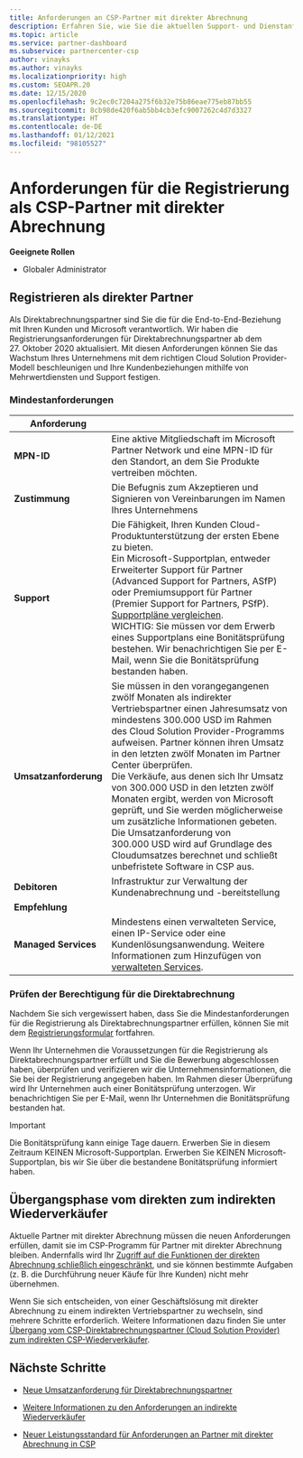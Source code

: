 ```yaml
---
title: Anforderungen an CSP-Partner mit direkter Abrechnung
description: Erfahren Sie, wie Sie die aktuellen Support- und Dienstanforderungen erfüllen, um sich im Microsoft Cloud Solution Provider (CSP)-Programm als Partner mit direkter Abrechnung zu qualifizieren.
ms.topic: article
ms.service: partner-dashboard
ms.subservice: partnercenter-csp
author: vinayks
ms.author: vinayks
ms.localizationpriority: high
ms.custom: SEOAPR.20
ms.date: 12/15/2020
ms.openlocfilehash: 9c2ec0c7204a275f6b32e75b86eae775eb87bb55
ms.sourcegitcommit: 8cb98de420f6ab5bb4cb3efc9007262c4d7d3327
ms.translationtype: HT
ms.contentlocale: de-DE
ms.lasthandoff: 01/12/2021
ms.locfileid: "98105527"
---
```

# <a name="requirements-to-enroll-as-a-csp-direct-bill-partner"></a>Anforderungen für die Registrierung als CSP-Partner mit direkter Abrechnung

**Geeignete Rollen**

- Globaler Administrator

## <a name="enroll-as-a-direct-partner"></a>Registrieren als direkter Partner

Als Direktabrechnungspartner sind Sie die für die End-to-End-Beziehung mit Ihren Kunden und Microsoft verantwortlich. Wir haben die Registrierungsanforderungen für Direktabrechnungspartner ab dem 27. Oktober 2020 aktualisiert. Mit diesen Anforderungen können Sie das Wachstum Ihres Unternehmens mit dem richtigen Cloud Solution Provider-Modell beschleunigen und Ihre Kundenbeziehungen mithilfe von Mehrwertdiensten und Support festigen.  

### <a name="minimum-requirements"></a>Mindestanforderungen

|**Anforderung**|                |
|--------------------------------|--------------------------------------------------------------|
|**MPN-ID**   |Eine aktive Mitgliedschaft im Microsoft Partner Network und eine MPN-ID für den Standort, an dem Sie Produkte vertreiben möchten.   |
|**Zustimmung**   |Die Befugnis zum Akzeptieren und Signieren von Vereinbarungen im Namen Ihres Unternehmens|
|**Support**   |Die Fähigkeit, Ihren Kunden Cloud-Produktunterstützung der ersten Ebene zu bieten. <br/>Ein Microsoft-Supportplan, entweder Erweiterter Support für Partner (Advanced Support for Partners, ASfP) oder Premiumsupport für Partner (Premier Support for Partners, PSfP). [Supportpläne vergleichen](https://partner.microsoft.com/support/partnersupport).<br/>WICHTIG: Sie müssen vor dem Erwerb eines Supportplans eine Bonitätsprüfung bestehen. Wir benachrichtigen Sie per E-Mail, wenn Sie die Bonitätsprüfung bestanden haben. |
|**Umsatzanforderung**|Sie müssen in den vorangegangenen zwölf Monaten als indirekter Vertriebspartner einen Jahresumsatz von mindestens 300.000 USD im Rahmen des Cloud Solution Provider-Programms aufweisen. Partner können ihren Umsatz in den letzten zwölf Monaten im Partner Center überprüfen.<br/>Die Verkäufe, aus denen sich Ihr Umsatz von 300.000 USD in den letzten zwölf Monaten ergibt, werden von Microsoft geprüft, und Sie werden möglicherweise um zusätzliche Informationen gebeten. Die Umsatzanforderung von 300.000 USD wird auf Grundlage des Cloudumsatzes berechnet und schließt unbefristete Software in CSP aus.|
|**Debitoren** |Infrastruktur zur Verwaltung der Kundenabrechnung und -bereitstellung|
|**Empfehlung**|             |
|**Managed Services**   |Mindestens einen verwalteten Service, einen IP-Service oder eine Kundenlösungsanwendung. Weitere Informationen zum Hinzufügen von [verwalteten Services](https://partner.microsoft.com/business-opportunities/managed-services-provider).|


### <a name="verify-direct-bill-eligibility"></a>Prüfen der Berechtigung für die Direktabrechnung

Nachdem Sie sich vergewissert haben, dass Sie die Mindestanforderungen für die Registrierung als Direktabrechnungspartner erfüllen, können Sie mit dem [Registrierungsformular](https://partner.microsoft.com/pcv/register/joinnow/enrollmentwelcome/Reseller/migrate?cloudInstance=Global) fortfahren.

Wenn Ihr Unternehmen die Voraussetzungen für die Registrierung als Direktabrechnungspartner erfüllt und Sie die Bewerbung abgeschlossen haben, überprüfen und verifizieren wir die Unternehmensinformationen, die Sie bei der Registrierung angegeben haben. Im Rahmen dieser Überprüfung wird Ihr Unternehmen auch einer Bonitätsprüfung unterzogen. Wir benachrichtigen Sie per E-Mail, wenn Ihr Unternehmen die Bonitätsprüfung bestanden hat.
>[!IMPORTANT]
>Die Bonitätsprüfung kann einige Tage dauern. Erwerben Sie in diesem Zeitraum KEINEN Microsoft-Supportplan. Erwerben Sie KEINEN Microsoft-Supportplan, bis wir Sie über die bestandene Bonitätsprüfung informiert haben.

## <a name="transition-from-direct-to-indirect-reseller"></a>Übergangsphase vom direkten zum indirekten Wiederverkäufer

Aktuelle Partner mit direkter Abrechnung müssen die neuen Anforderungen erfüllen, damit sie im CSP-Programm für Partner mit direkter Abrechnung bleiben. Andernfalls wird Ihr [Zugriff auf die Funktionen der direkten Abrechnung schließlich eingeschränkt](restricted-direct-bill-capabilities.md), und sie können bestimmte Aufgaben (z. B. die Durchführung neuer Käufe für Ihre Kunden) nicht mehr übernehmen.

Wenn Sie sich entscheiden, von einer Geschäftslösung mit direkter Abrechnung zu einem indirekten Vertriebspartner zu wechseln, sind mehrere Schritte erforderlich. Weitere Informationen dazu finden Sie unter [Übergang vom CSP-Direktabrechnungspartner (Cloud Solution Provider) zum indirekten CSP-Wiederverkäufer](transition-direct-to-indirect.md).

## <a name="next-steps"></a>Nächste Schritte

- [Neue Umsatzanforderung für Direktabrechnungspartner](./announcements/2020-october.md#13)
 
- [Weitere Informationen zu den Anforderungen an indirekte Wiederverkäufer](https://assetsprod.microsoft.com/csp-directbill-to-indirect-transition.pdf)

- [Neuer Leistungsstandard für Anforderungen an Partner mit direkter Abrechnung in CSP](https://partner.microsoft.comresources/collection/new-performance-standard-for-direct-bill-partner-requirements-in-csp#/)
